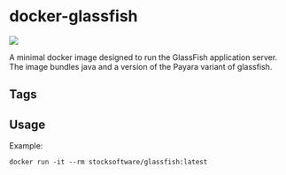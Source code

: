 # docker-glassfish

[![](http://dockeri.co/image/stocksoftware/glassfish)](https://hub.docker.com/r/stocksoftware/glassfish)

A minimal docker image designed to run the GlassFish application server.
The image bundles java and a version of the Payara variant of glassfish.

## Tags

## Usage

Example:

    docker run -it --rm stocksoftware/glassfish:latest
